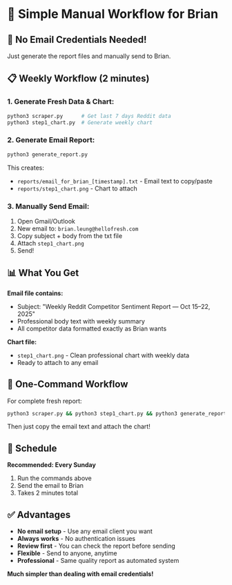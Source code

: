 # 📧 Simple Manual Workflow for Brian

## 🎯 No Email Credentials Needed!

Just generate the report files and manually send to Brian.

## 📋 Weekly Workflow (2 minutes)

### 1. Generate Fresh Data & Chart:
```bash
python3 scraper.py      # Get last 7 days Reddit data
python3 step1_chart.py  # Generate weekly chart
```

### 2. Generate Email Report:
```bash
python3 generate_report.py
```

This creates:
- `reports/email_for_brian_[timestamp].txt` - Email text to copy/paste
- `reports/step1_chart.png` - Chart to attach

### 3. Manually Send Email:
1. Open Gmail/Outlook
2. New email to: `brian.leung@hellofresh.com`
3. Copy subject + body from the txt file
4. Attach `step1_chart.png`
5. Send!

## 📊 What You Get

**Email file contains:**
- Subject: "Weekly Reddit Competitor Sentiment Report — Oct 15–22, 2025"
- Professional body text with weekly summary
- All competitor data formatted exactly as Brian wants

**Chart file:**
- `step1_chart.png` - Clean professional chart with weekly data
- Ready to attach to any email

## 🚀 One-Command Workflow

For complete fresh report:
```bash
python3 scraper.py && python3 step1_chart.py && python3 generate_report.py
```

Then just copy the email text and attach the chart!

## 📅 Schedule

**Recommended: Every Sunday**
1. Run the commands above
2. Send the email to Brian
3. Takes 2 minutes total

## ✅ Advantages

- **No email setup** - Use any email client you want
- **Always works** - No authentication issues
- **Review first** - You can check the report before sending
- **Flexible** - Send to anyone, anytime
- **Professional** - Same quality report as automated system

**Much simpler than dealing with email credentials!**